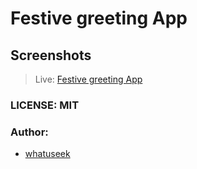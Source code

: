 # Festive greeting App
## Screenshots
> Live: [Festive greeting App](https://github.com/whatuseek/festive-greeting-app/settings/pages)

### LICENSE: MIT 

### Author:
- [whatuseek](https://github.com/)